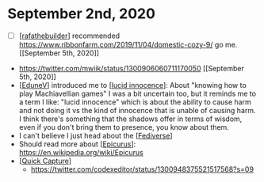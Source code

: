 # September 2nd, 2020
- [ ] [[rafathebuilder]] recommended https://www.ribbonfarm.com/2019/11/04/domestic-cozy-9/ go me. [[September 5th, 2020]]
- https://twitter.com/mwiik/status/1300906060711170050 [[September 5th, 2020]]
- [[EduneV]] introduced me to [[lucid innocence]]: About "knowing how to play Machiavellian games" I was a bit uncertain too, but it reminds me to a term I like: "lucid innocence" which is about the ability to cause harm and not doing it vs the kind of innocence that is unable of causing harm. I think there's something that the shadows offer in terms of wisdom, even if you don't bring them to presence, you know about them.
- I can't believe I just head about the [[Fediverse]]
- Should read more about [[Epicurus]]: https://en.wikipedia.org/wiki/Epicurus
- [[Quick Capture]]
    - https://twitter.com/codexeditor/status/1300948375521517568?s=09



[//begin]: # "Autogenerated link references for markdown compatibility"
[rafathebuilder]: ../rafathebuilder "rafathebuilder"
[EduneV]: ../edunev "EduneV"
[lucid innocence]: ../lucid-innocence "Lucid Innocence"
[Fediverse]: ../fediverse "Fediverse"
[Epicurus]: ../epicurus "Epicurus"
[Quick Capture]: ../quick-capture "Quick Capture"
[//end]: # "Autogenerated link references"